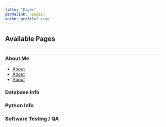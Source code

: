 ```yaml
---
title: "Pages"
permalink: /pages/
author_profile: true
---
```


## Available Pages ##
-----

### About Me ###
<ul>
<li type="disc"> <a href="/about"> About </a>
<li type="disc"> <a href="/journey"> About </a>
<li type="disc"> <a href="/resume"> About </a>
</ul>

### Database Info ###


### Python Info ###


### Software Testing / QA ###

 